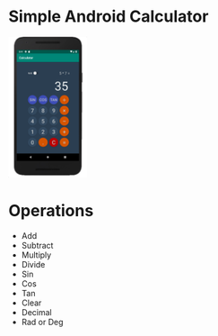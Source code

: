 # Simple Android Calculator
<img src="snapshot.png" alt="alt text" height="250">

# Operations
* Add
* Subtract
* Multiply
* Divide
* Sin
* Cos
* Tan
* Clear
* Decimal
* Rad or Deg
